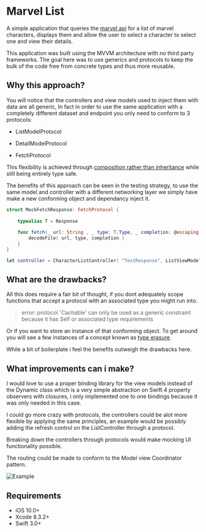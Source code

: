 Marvel List
==========================

A simple application that queries the [marvel api](https://developer.marvel.com/) for a list of marvel characters, displays them and allow the user to select a character to select one and view their details.

This application was built using the MVVM architecture with no third party frameworks. The goal here was to use generics and protocols to keep the bulk of the code free from concrete types and thus more reusable.

## Why this approach?

You will notice that the controllers and view models used to inject them with data are all generic, In fact in order to use the same application with a completely different dataset and endpoint you only need to conform to 3 protocols:

* ListModelProtocol

* DetailModelProtocol

* FetchProtocol

This flexibility is achieved through [composition rather than inheritance](https://en.wikipedia.org/wiki/Composition_over_inheritance) while still being entirely type safe.

The benefits of this approach can be seen in the testing strategy, to use the same model and controller with a different networking layer we simply have make a new conforming object and dependancy inject it.

```swift
struct MockFetchResponse: FetchProtocol {
    
    typealias T = Response
    
    func fetch(_ url: String , _ type: T.Type, _ completion: @escaping (Result<T>) -> Void) {
        decodeFile( url, type, completion )
    }
}

let controller = CharacterListController( "TestResponse", ListViewModel(), MockFetchResponse() )

```

## What are the drawbacks?

All this does require a fair bit of thought, if you dont adequately scope functions that accept a protocol with an associated type you might run into.

> error: protocol 'Cachable' can only be used as a generic constraint because it has Self or associated type requirements

Or if you want to store an instance of that conforming object. To get around you will see a few instances of a concept known as [type erasure](https://medium.com/swiftworld/swift-world-type-erasure-5b720bc0318a).

While a bit of boilerplate i feel the benefits outweigh the drawbacks here.

## What improvements can i make?

I would love to use a proper binding library for the view models instead of the Dynamic class which is a very simple abstraction on Swift 4 property observers with closures, i only implemented one to one bindings because it was only needed in this case.

I could go more crazy with protocols, the controllers could be alot more flexible by applying the same principles, an example would be possibly adding the refresh control on the ListController through a protocol.

Breaking down the controllers through protocols would make mocking UI functionality possible.

The routing could be made to conform to the Model view Coordinator pattern.

![Example](https://github.com/DavidCMurphy/Marvel-List/blob/master/example.gif)

## Requirements

- iOS 10.0+
- Xcode 8.3.2+
- Swift 3.0+
